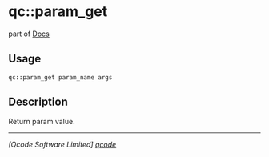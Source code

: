 qc::param_get
=============

part of [Docs](.)

Usage
-----
`qc::param_get param_name args`

Description
-----------
Return param value.

----------------------------------
*[Qcode Software Limited] [qcode]*

[qcode]: http://www.qcode.co.uk "Qcode Software"